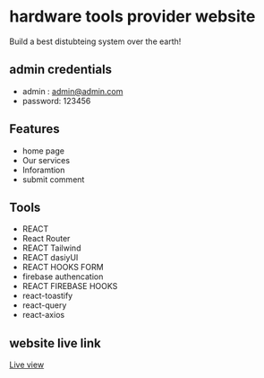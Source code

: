 # hardware tools provider website 

Build a best distubteing system over the earth! 

## admin credentials
- admin : admin@admin.com
- password: 123456
##

## Features
- home page
- Our services
- Inforamtion
- submit comment

## Tools
- REACT
- React Router 
- REACT Tailwind
- REACT dasiyUI 
- REACT HOOKS FORM
- firebase authencation 
- REACT FIREBASE HOOKS
- react-toastify
- react-query
- react-axios
## website live link
[Live view](https://tools-yebenling.web.app/)
